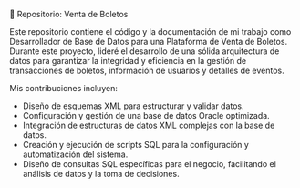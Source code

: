 📁 Repositorio: Venta de Boletos

Este repositorio contiene el código y la documentación de mi trabajo como Desarrollador de Base de Datos para una Plataforma de Venta de Boletos. Durante este proyecto, lideré el desarrollo de una sólida arquitectura de datos para garantizar la integridad y eficiencia en la gestión de transacciones de boletos, información de usuarios y detalles de eventos.

Mis contribuciones incluyen:
- Diseño de esquemas XML para estructurar y validar datos.
- Configuración y gestión de una base de datos Oracle optimizada.
- Integración de estructuras de datos XML complejas con la base de datos.
- Creación y ejecución de scripts SQL para la configuración y automatización del sistema.
- Diseño de consultas SQL específicas para el negocio, facilitando el análisis de datos y la toma de decisiones.

